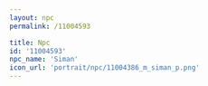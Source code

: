 ```yaml
---
layout: npc
permalink: /11004593

title: Npc
id: '11004593'
npc_name: 'Siman'
icon_url: 'portrait/npc/11004386_m_siman_p.png'
---
```

